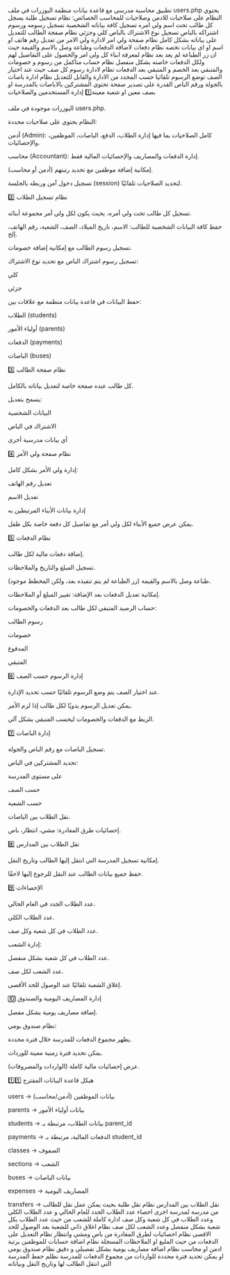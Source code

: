 تطبيق محاسبة مدرسي مع قاعدة بيانات منظمة
اليوزرات في ملف users.php
يحتوي النظام على صلاحيات للادمن وصلاحيات للمحاسب
الخصائص:
نظام تسجيل طلبة
يسجل كل طالب تحت اسم ولي امره 
تسجيل كافة بياناته الشخصية 
تسجيل رسومه ورسوم اشتراكه بالباص
تسجيل نوع الاشتراك بالباص كلي وجزئي
نظام صفحة الطالب للتعديل على بياناته بشكل كامل
نظام صفحة ولي امر لادارة ولي الامر من تعديل رقم هاتف او اسم او اي بيانات تخصه
نظام دفعات لاضافة الدفعات وطباعة وصل بالاسم والقيمة
حيث ان زر الطباعة لم يعد بعد
نظام لمعرفة ابناء كل ولي امر والحصول على التفاصيل لهم ولكل الدفعات خاصته بشكل منفصل
 نظام حساب متاكمل من رسوم و خصومات والمتبقي بعد الخصم و المتبقي بعد الدفعات
تظام لادارة رسوم كل صف حيث عند اختيار الصف توضع الرسوم تلقائيا حسب المحدد من الادارة والقابل للتعديل
نظام ادارة باصات بالجولة ورقم الباص 
القدرة على تصدير صفحة تحتوي المشتركين بالاباصات بالمدرسة او بصف معين او شعبة معينة1️⃣ إدارة المستخدمين والصلاحيات

اليوزرات موجودة في ملف users.php.

النظام يحتوي على صلاحيات محددة:

أدمن (Admin): كامل الصلاحيات بما فيها إدارة الطلاب، الدفع، الباصات، الموظفين، والإحصائيات.

محاسب (Accountant): إدارة الدفعات والمصاريف والإحصائيات المالية فقط.

إمكانية إضافة موظفين مع تحديد رتبتهم (أدمن أو محاسب).

تسجيل دخول آمن وربطه بالجلسة (session) لتحديد الصلاحيات تلقائيًا.

2️⃣ نظام تسجيل الطلاب

تسجيل كل طالب تحت ولي أمره، بحيث يكون لكل ولي أمر مجموعة أبنائه.

حفظ كافة البيانات الشخصية للطالب: الاسم، تاريخ الميلاد، الصف، الشعبة، رقم الهاتف، إلخ.

تسجيل رسوم الطالب مع إمكانية إضافة خصومات.

تسجيل رسوم اشتراك الباص مع تحديد نوع الاشتراك:

كلي

جزئي

حفظ البيانات في قاعدة بيانات منظمة مع علاقات بين:

الطلاب (students)

أولياء الأمور (parents)

الدفعات (payments)

الباصات (buses)

3️⃣ نظام صفحة الطالب

كل طالب عنده صفحة خاصة لتعديل بياناته بالكامل.

يسمح بتعديل:

البيانات الشخصية

الاشتراك في الباص

أي بيانات مدرسية أخرى

4️⃣ نظام صفحة ولي الأمر

إدارة ولي الأمر بشكل كامل:

تعديل رقم الهاتف

تعديل الاسم

إدارة بيانات الأبناء المرتبطين به

يمكن عرض جميع الأبناء لكل ولي أمر مع تفاصيل كل دفعة خاصة بكل طفل.

5️⃣ نظام الدفعات

إضافة دفعات مالية لكل طالب.

تسجيل المبلغ والتاريخ والملاحظات.

طباعة وصل بالاسم والقيمة (زر الطباعة لم يتم تنفيذه بعد، ولكن المخطط موجود).

إمكانية تعديل الدفعات بعد الإضافة: تغيير المبلغ أو الملاحظات.

حساب الرصيد المتبقي لكل طالب بعد الدفعات والخصومات:

رسوم الطالب

خصومات

المدفوع

المتبقي

6️⃣ إدارة الرسوم حسب الصف

عند اختيار الصف يتم وضع الرسوم تلقائيًا حسب تحديد الإدارة.

يمكن تعديل الرسوم يدويًا لكل طالب إذا لزم الأمر.

الربط مع الدفعات والخصومات ليحسب المتبقي بشكل آلي.

7️⃣ إدارة الباصات

تسجيل الباصات مع رقم الباص والجولة.

تحديد المشتركين في الباص:

على مستوى المدرسة

حسب الصف

حسب الشعبة

نقل الطلاب بين الباصات.

إحصائيات طرق المغادرة: مشي، انتظار، باص.

8️⃣ نقل الطلاب بين المدارس

إمكانية تسجيل المدرسة التي انتقل إليها الطالب وتاريخ النقل.

حفظ جميع بيانات الطالب عند النقل للرجوع إليها لاحقًا.

9️⃣ الإحصاءات

عدد الطلاب الجدد في العام الحالي.

عدد الطلاب الكلي.

عدد الطلاب في كل شعبة وكل صف.

إدارة الشعب:

عدد الطلاب في كل شعبة بشكل منفصل.

عدد الشعب لكل صف.

إغلاق الشعبة تلقائيًا عند الوصول للحد الأقصى.

🔟 إدارة المصاريف اليومية والصندوق

إضافة مصاريف يومية بشكل مفصل.

نظام صندوق يومي:

يظهر مجموع الدفعات للمدرسة خلال فترة محددة.

يمكن تحديد فترة زمنية معينة للوردات.

عرض إحصائيات مالية كاملة (الواردات والمصروفات).

1️⃣1️⃣ هيكل قاعدة البيانات المقترح

users → بيانات الموظفين (أدمن/محاسب)

parents → بيانات أولياء الأمور

students → بيانات الطلاب، مرتبطة بـ parent_id

payments → الدفعات المالية، مرتبطة بـ student_id

classes → الصفوف

sections → الشعب

buses → بيانات الباصات

expenses → المصاريف اليومية

transfers → نقل الطلاب بين المدارس
نظام  نقل طلبة بحيث يمكن عمل نقل للطالب من مدرسة لمدرسة اخرى
احصاء عدد الطلاب الجدد للعام الحالي و عدد الطلاب الكلي وعدد الطلاب في كل شعبة وكل صف
ادارة كاملة للشعب من حيث عدد الطلاب بكل شعبة بشكل منفصل وعدد الشعب لكل صف 
نظام اغلاق ذاتي للشعبة بعد الوصول للحد الاقصى
نظام احصائيات لطرق المغادرة من باص ومشي وانتظار
نظام التعديل على الدفعات من حيث الملبغ او الملاحظات المسجلة
نظام اضافة حسابات للموظفين برتبة ادمن او محاسب
نظام اضافة مصاريف يومية بشكل تفصيلي و دقيق
نظام صندوق يومي او يمكن تحديد فترة محددة للواردات من مجموع الدفعات للمدرسة
نظلم حفظ المدرسة التي انتقل الطالب لها وتاريخ النقل وبياناته
